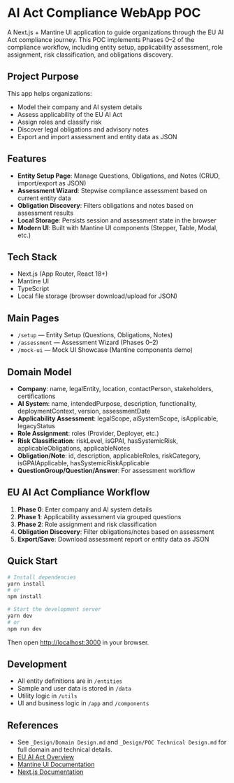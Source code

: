 # AI Act Compliance WebApp POC

A Next.js + Mantine UI application to guide organizations through the EU AI Act compliance journey. This POC implements Phases 0–2 of the compliance workflow, including entity setup, applicability assessment, role assignment, risk classification, and obligations discovery.

## Project Purpose

This app helps organizations:
- Model their company and AI system details
- Assess applicability of the EU AI Act
- Assign roles and classify risk
- Discover legal obligations and advisory notes
- Export and import assessment and entity data as JSON

## Features
- **Entity Setup Page**: Manage Questions, Obligations, and Notes (CRUD, import/export as JSON)
- **Assessment Wizard**: Stepwise compliance assessment based on current entity data
- **Obligation Discovery**: Filters obligations and notes based on assessment results
- **Local Storage**: Persists session and assessment state in the browser
- **Modern UI**: Built with Mantine UI components (Stepper, Table, Modal, etc.)

## Tech Stack
- Next.js (App Router, React 18+)
- Mantine UI
- TypeScript
- Local file storage (browser download/upload for JSON)

## Main Pages
- `/setup` — Entity Setup (Questions, Obligations, Notes)
- `/assessment` — Assessment Wizard (Phases 0–2)
- `/mock-ui` — Mock UI Showcase (Mantine components demo)

## Domain Model
- **Company**: name, legalEntity, location, contactPerson, stakeholders, certifications
- **AI System**: name, intendedPurpose, description, functionality, deploymentContext, version, assessmentDate
- **Applicability Assessment**: legalScope, aiSystemScope, isApplicable, legacyStatus
- **Role Assignment**: roles (Provider, Deployer, etc.)
- **Risk Classification**: riskLevel, isGPAI, hasSystemicRisk, applicableObligations, applicableNotes
- **Obligation/Note**: id, description, applicableRoles, riskCategory, isGPAIApplicable, hasSystemicRiskApplicable
- **QuestionGroup/Question/Answer**: For assessment workflow

## EU AI Act Compliance Workflow
1. **Phase 0**: Enter company and AI system details
2. **Phase 1**: Applicability assessment via grouped questions
3. **Phase 2**: Role assignment and risk classification
4. **Obligation Discovery**: Filter obligations/notes based on assessment
5. **Export/Save**: Download assessment report or entity data as JSON

## Quick Start

```sh
# Install dependencies
yarn install
# or
npm install

# Start the development server
yarn dev
# or
npm run dev
```

Then open [http://localhost:3000](http://localhost:3000) in your browser.

## Development
- All entity definitions are in `/entities`
- Sample and user data is stored in `/data`
- Utility logic in `/utils`
- UI and business logic in `/app` and `/components`

## References
- See `_Design/Domain Design.md` and `_Design/POC Technical Design.md` for full domain and technical details.
- [EU AI Act Overview](https://digital-strategy.ec.europa.eu/en/policies/regulatory-framework-ai)
- [Mantine UI Documentation](https://mantine.dev/)
- [Next.js Documentation](https://nextjs.org/)
